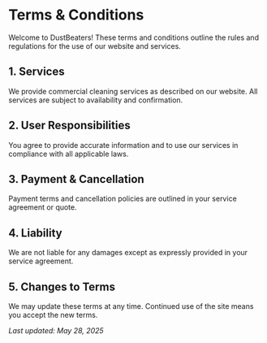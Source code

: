 # Terms & Conditions

Welcome to DustBeaters! These terms and conditions outline the rules and regulations for the use of our website and services.

## 1. Services
We provide commercial cleaning services as described on our website. All services are subject to availability and confirmation.

## 2. User Responsibilities
You agree to provide accurate information and to use our services in compliance with all applicable laws.

## 3. Payment & Cancellation
Payment terms and cancellation policies are outlined in your service agreement or quote.

## 4. Liability
We are not liable for any damages except as expressly provided in your service agreement.

## 5. Changes to Terms
We may update these terms at any time. Continued use of the site means you accept the new terms.

_Last updated: May 28, 2025_
